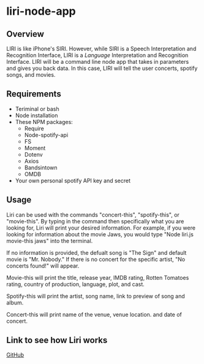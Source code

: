 # liri-node-app

## Overview
LIRI is like iPhone's SIRI. However, while SIRI is a Speech Interpretation and Recognition Interface, LIRI is a _Language_ Interpretation and Recognition Interface. LIRI will be a command line node app that takes in parameters and gives you back data. In this case, LIRI will tell the user concerts, spotify songs, and movies.

## Requirements 
* Teriminal or bash
* Node installation
* These NPM packages:
  * Require
  * Node-spotify-api
  * FS
  * Moment
  * Dotenv
  * Axios
  * Bandsintown
  * OMDB
* Your own personal spotify API key and secret

## Usage
Liri can be used with the commands "concert-this", "spotify-this", or "movie-this". By typing in the command then specifically what you are looking for, Liri will print your desired information. For example, if you were looking for information about the movie Jaws, you would type "Node liri.js movie-this jaws" into the terminal.

If no information is provided, the defualt song is "The Sign" and default movie is "Mr. Nobody." If there is no concert for the specific artist, "No concerts found!" will appear.

Movie-this will print the title, release year, IMDB rating, Rotten Tomatoes rating, country of production, language, plot, and cast.

Spotify-this will print the artist, song name, link to preview of song and album.

Concert-this will print name of the venue, venue location. and date of concert.


## Link to see how Liri works
[GitHub](https://drive.google.com/file/d/1Ijh8ZYC7Cu6OEPUH0ltky_GmqaSh4HMJ/view)
